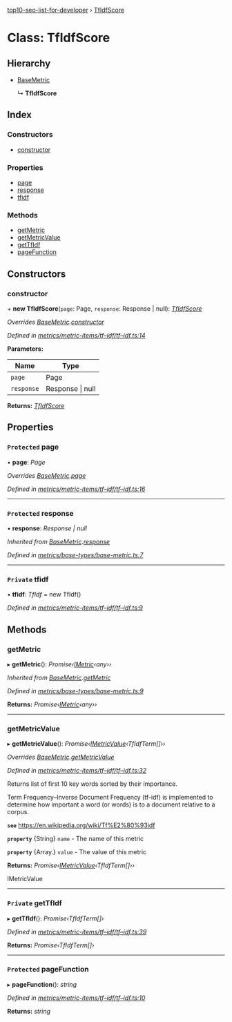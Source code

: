 [top10-seo-list-for-developer](../README.md) › [TfIdfScore](tfidfscore.md)

# Class: TfIdfScore

## Hierarchy

* [BaseMetric](basemetric.md)

  ↳ **TfIdfScore**

## Index

### Constructors

* [constructor](tfidfscore.md#constructor)

### Properties

* [page](tfidfscore.md#protected-page)
* [response](tfidfscore.md#protected-response)
* [tfidf](tfidfscore.md#private-tfidf)

### Methods

* [getMetric](tfidfscore.md#getmetric)
* [getMetricValue](tfidfscore.md#getmetricvalue)
* [getTfIdf](tfidfscore.md#private-gettfidf)
* [pageFunction](tfidfscore.md#protected-pagefunction)

## Constructors

###  constructor

\+ **new TfIdfScore**(`page`: Page, `response`: Response | null): *[TfIdfScore](tfidfscore.md)*

*Overrides [BaseMetric](basemetric.md).[constructor](basemetric.md#constructor)*

*Defined in [metrics/metric-items/tf–idf/tf–idf.ts:14](https://github.com/deepcrawl/top10-seo-list-for-developer/blob/0eaacd5/src/metrics/metric-items/tf–idf/tf–idf.ts#L14)*

**Parameters:**

Name | Type |
------ | ------ |
`page` | Page |
`response` | Response &#124; null |

**Returns:** *[TfIdfScore](tfidfscore.md)*

## Properties

### `Protected` page

• **page**: *Page*

*Overrides [BaseMetric](basemetric.md).[page](basemetric.md#protected-page)*

*Defined in [metrics/metric-items/tf–idf/tf–idf.ts:16](https://github.com/deepcrawl/top10-seo-list-for-developer/blob/0eaacd5/src/metrics/metric-items/tf–idf/tf–idf.ts#L16)*

___

### `Protected` response

• **response**: *Response | null*

*Inherited from [BaseMetric](basemetric.md).[response](basemetric.md#protected-response)*

*Defined in [metrics/base-types/base-metric.ts:7](https://github.com/deepcrawl/top10-seo-list-for-developer/blob/0eaacd5/src/metrics/base-types/base-metric.ts#L7)*

___

### `Private` tfidf

• **tfidf**: *TfIdf* =  new TfIdf()

*Defined in [metrics/metric-items/tf–idf/tf–idf.ts:9](https://github.com/deepcrawl/top10-seo-list-for-developer/blob/0eaacd5/src/metrics/metric-items/tf–idf/tf–idf.ts#L9)*

## Methods

###  getMetric

▸ **getMetric**(): *Promise‹[IMetric](../interfaces/imetric.md)‹any››*

*Inherited from [BaseMetric](basemetric.md).[getMetric](basemetric.md#getmetric)*

*Defined in [metrics/base-types/base-metric.ts:9](https://github.com/deepcrawl/top10-seo-list-for-developer/blob/0eaacd5/src/metrics/base-types/base-metric.ts#L9)*

**Returns:** *Promise‹[IMetric](../interfaces/imetric.md)‹any››*

___

###  getMetricValue

▸ **getMetricValue**(): *Promise‹[IMetricValue](../interfaces/imetricvalue.md)‹TfIdfTerm[]››*

*Overrides [BaseMetric](basemetric.md).[getMetricValue](basemetric.md#abstract-getmetricvalue)*

*Defined in [metrics/metric-items/tf–idf/tf–idf.ts:32](https://github.com/deepcrawl/top10-seo-list-for-developer/blob/0eaacd5/src/metrics/metric-items/tf–idf/tf–idf.ts#L32)*

Returns list of first 10 key words sorted by their importance.

Term Frequency–Inverse Document Frequency (tf-idf) is implemented to determine how important a word (or words) is to a document relative to a corpus.

**`see`** https://en.wikipedia.org/wiki/Tf%E2%80%93idf

**`property`** {String} `name` - The name of this metric

**`property`** {Array.<TfIdfTerm>} `value` - The value of this metric

**Returns:** *Promise‹[IMetricValue](../interfaces/imetricvalue.md)‹TfIdfTerm[]››*

IMetricValue

___

### `Private` getTfIdf

▸ **getTfIdf**(): *Promise‹TfIdfTerm[]›*

*Defined in [metrics/metric-items/tf–idf/tf–idf.ts:39](https://github.com/deepcrawl/top10-seo-list-for-developer/blob/0eaacd5/src/metrics/metric-items/tf–idf/tf–idf.ts#L39)*

**Returns:** *Promise‹TfIdfTerm[]›*

___

### `Protected` pageFunction

▸ **pageFunction**(): *string*

*Defined in [metrics/metric-items/tf–idf/tf–idf.ts:10](https://github.com/deepcrawl/top10-seo-list-for-developer/blob/0eaacd5/src/metrics/metric-items/tf–idf/tf–idf.ts#L10)*

**Returns:** *string*
